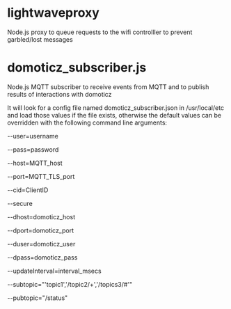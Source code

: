 lightwaveproxy
==============

Node.js proxy to queue requests to the wifi controlller to prevent garbled/lost messages

domoticz_subscriber.js
======================

Node.js MQTT subscriber to receive events from MQTT and to publish results of interactions with domoticz

It will look for a config file named domoticz_subscriber.json in /usr/local/etc and load those values if the file exists,
otherwise the default values can be overridden with the following command line arguments:

--user=username

--pass=password

--host=MQTT_host

--port=MQTT_TLS_port

--cid=ClientID

--secure

--dhost=domoticz_host

--dport=domoticz_port

--duser=domoticz_user

--dpass=domoticz_pass

--updateInterval=interval_msecs

--subtopic="'topic1','/topic2/+','/topics3/#'"

--pubtopic="/status"
